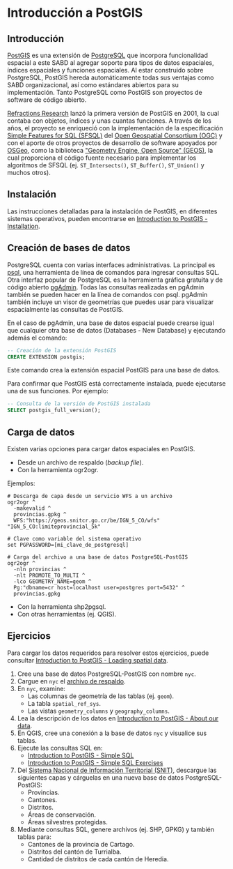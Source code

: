 # Introducción a PostGIS

## Introducción
[PostGIS](https://postgis.net/) es una extensión de [PostgreSQL](https://www.postgresql.org/) que incorpora funcionalidad espacial a este SABD al agregar soporte para tipos de datos espaciales, índices espaciales y funciones espaciales. Al estar construido sobre PostgreSQL, PostGIS hereda automáticamente todas sus ventajas como SABD organizacional, así como estándares abiertos para su implementación. Tanto PostgreSQL como PostGIS son proyectos de software de código abierto.

[Refractions Research](http://www.refractions.net/) lanzó la primera versión de PostGIS en 2001, la cual contaba con objetos, índices y unas cuantas funciones. A través de los años, el proyecto se enriqueció con la implementación de la especificación [Simple Features for SQL (SFSQL)](https://postgis.net/workshops/postgis-intro/glossary.html#term-SFSQL) del [Open Geospatial Consortium (OGC)](https://www.ogc.org/) y  con el aporte de otros proyectos de desarrollo de software apoyados por [OSGeo](https://www.osgeo.org/), como la biblioteca ["Geometry Engine, Open Source" (GEOS)](http://trac.osgeo.org/geos), la cual proporciona el código fuente necesario para implementar los algoritmos de SFSQL (ej. `ST_Intersects()`, `ST_Buffer()`, `ST_Union()` y muchos otros).

## Instalación
Las instrucciones detalladas para la instalación de PostGIS, en diferentes sistemas operativos, pueden encontrarse en [Introduction to PostGIS - Installation](https://postgis.net/workshops/postgis-intro/installation.html).

## Creación de bases de datos
PostgreSQL cuenta con varias interfaces administrativas. La principal es [psql](http://www.postgresql.org/docs/current/static/app-psql.html), una herramienta de línea de comandos para ingresar consultas SQL. Otra interfaz popular de PostgreSQL es la herramienta gráfica gratuita y de código abierto [pgAdmin](http://www.pgadmin.org/). Todas las consultas realizadas en pgAdmin también se pueden hacer en la línea de comandos con psql. pgAdmin también incluye un visor de geometrías que puedes usar para visualizar espacialmente las consultas de PostGIS.

En el caso de pgAdmin, una base de datos espacial puede crearse igual que cualquier otra base de datos (Databases - New Database) y ejecutando además el comando:

```sql
-- Creación de la extensión PostGIS
CREATE EXTENSION postgis;
```

Este comando crea la extensión espacial PostGIS para una base de datos.

Para confirmar que PostGIS está correctamente instalada, puede ejecutarse una de sus funciones. Por ejemplo:

```sql
-- Consulta de la versión de PostGIS instalada
SELECT postgis_full_version();
```

## Carga de datos
Existen varias opciones para cargar datos espaciales en PostGIS.

- Desde un archivo de respaldo (*backup file*).
- Con la herramienta ogr2ogr.

Ejemplos:
```shell
# Descarga de capa desde un servicio WFS a un archivo
ogr2ogr ^
  -makevalid ^
  provincias.gpkg ^
  WFS:"https://geos.snitcr.go.cr/be/IGN_5_CO/wfs" "IGN_5_CO:limiteprovincial_5k"

# Clave como variable del sistema operativo
set PGPASSWORD=[mi_clave_de_postgresql]

# Carga del archivo a una base de datos PostgreSQL-PostGIS
ogr2ogr ^
  -nln provincias ^
  -nlt PROMOTE_TO_MULTI ^
  -lco GEOMETRY_NAME=geom ^
  Pg:"dbname=cr host=localhost user=postgres port=5432" ^
  provincias.gpkg
```

- Con la herramienta shp2pgsql.
- Con otras herramientas (ej. QGIS).

## Ejercicios
Para cargar los datos requeridos para resolver estos ejercicios, puede consultar [Introduction to PostGIS - Loading spatial data](https://postgis.net/workshops/postgis-intro/loading_data.html).

1. Cree una base de datos PostgreSQL-PostGIS con nombre `nyc`.
2. Cargue en `nyc` el [archivo de respaldo](https://s3.amazonaws.com/s3.cleverelephant.ca/postgis-workshop-2020.zip).
3. En `nyc`, examine:
    - Las columnas de geometría de las tablas (ej. `geom`).
    - La tabla `spatial_ref_sys`.
    - Las vistas `geometry_columns` y `geography_columns`.
4. Lea la descripción de los datos en [Introduction to PostGIS - About our data](https://postgis.net/workshops/postgis-intro/about_data.html).
5. En QGIS, cree una conexión a la base de datos `nyc` y visualice sus tablas.
6. Ejecute las consultas SQL en:
    - [Introduction to PostGIS - Simple SQL](https://postgis.net/workshops/postgis-intro/simple_sql.html)
    - [Introduction to PostGIS - Simple SQL Exercises](https://postgis.net/workshops/postgis-intro/simple_sql_exercises.html)
7. Del [Sistema Nacional de Información Territorial (SNIT)](https://www.snitcr.go.cr/), descargue las siguientes capas y cárguelas en una nueva base de datos PostgreSQL-PostGIS:
    - Provincias.
    - Cantones.
    - Distritos.
    - Áreas de conservación.
    - Áreas silvestres protegidas.
8. Mediante consultas SQL, genere archivos (ej. SHP, GPKG) y también tablas para:
    - Cantones de la provincia de Cartago.
    - Distritos del cantón de Turrialba.
    - Cantidad de distritos de cada cantón de Heredia.